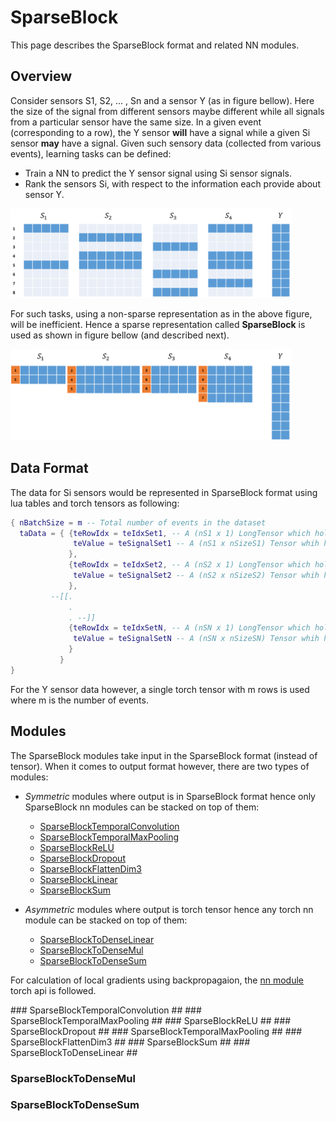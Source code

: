# SparseBlock
This page describes the SparseBlock format and related NN modules.
## Overview
Consider sensors S1, S2, ... , Sn and a sensor Y (as in figure bellow). Here the size of the signal from different sensors maybe different while all signals from a particular sensor have the same size. In a given event (corresponding to a row), the Y sensor **will** have a signal while a given Si sensor **may** have a signal. Given such sensory data (collected from various events), learning tasks can be defined:
* Train a NN to predict the Y sensor signal using Si sensor signals.
* Rank the sensors Si, with respect to the information each provide about sensor Y.

<img src="./SparseBlockData_A.png"  width="450">

For such tasks, using a non-sparse representation as in the above figure, will be inefficient. Hence a sparse representation called **SparseBlock** is used as shown in figure bellow (and described next).

<img src="./SparseBlockData_B.png"  width="450">

## Data Format
The data for Si sensors would be represented in SparseBlock format using lua tables and torch tensors as following:

```lua
{ nBatchSize = m -- Total number of events in the dataset
  taData = { {teRowIdx = teIdxSet1, -- A (nS1 x 1) LongTensor which holds the event ids for which S1 has signal 
              teValue = teSignalSet1 -- A (nS1 x nSizeS1) Tensor whih holds the corresponding signal values in teIdxSet1
             },
             {teRowIdx = teIdxSet2, -- A (nS2 x 1) LongTensor which holds the event ids for which S2 has signal 
              teValue = teSignalSet2 -- A (nS2 x nSizeS2) Tensor whih holds the corresponding signal values in teIdxSet2
             },
         --[[.
             .
             . --]]
             {teRowIdx = teIdxSetN, -- A (nSN x 1) LongTensor which holds the event ids for which Sn has signal 
              teValue = teSignalSetN -- A (nSN x nSizeSN) Tensor whih holds the corresponding signal values in teIdxSetN
             }
           }
}
```
For the Y sensor data however, a single torch tensor with m rows is used where m is the number of events.

## Modules ##
The SparseBlock modules take input in the SparseBlock format (instead of tensor). When it comes to output format however, there are two types of modules:
* *Symmetric* modules where output is in SparseBlock format hence only SparseBlock nn modules can be stacked on top of them:
  * [SparseBlockTemporalConvolution](#nn.SparseBlockTemporalConvolution)
  * [SparseBlockTemporalMaxPooling](#nn.SparseBlockTemporalMaxPooling)
  * [SparseBlockReLU](#nn.SparseBlockReLU)
  * [SparseBlockDropout](#nn.SparseBlockDropout)
  * [SparseBlockFlattenDim3](#nn.SparseBlockFlattenDim3)
  * [SparseBlockLinear](#nn.SparseBlockLinear)
  * [SparseBlockSum](#nn.SparseBlockSum)

* *Asymmetric* modules where output is torch tensor hence any torch nn module can be stacked on top of them:
  * [SparseBlockToDenseLinear](#nn.SparseBlockToDenseLinear)
  * [SparseBlockToDenseMul](#nn.SparseBlockToDenseMul)
  * [SparseBlockToDenseSum](#nn.SparseBlockToDenseSum)

For calculation of local gradients using backpropagaion, the [nn module](https://github.com/torch/nn/blob/master/doc/module.md) torch api is followed.

<a name="nn.SparseBlockTemporalConvolution">
### SparseBlockTemporalConvolution ##

<a name="nn.SparseBlockTemporalMaxPooling">
### SparseBlockTemporalMaxPooling ##

<a name="nn.SparseBlockReLU">
### SparseBlockReLU ##

<a name="nn.SparseBlockDropout">
### SparseBlockDropout ##

<a name="nn.SparseBlockTemporalMaxPooling">
### SparseBlockTemporalMaxPooling ##

<a name="nn.SparseBlockFlattenDim3">
### SparseBlockFlattenDim3 ##

<a name="nn.SparseBlockSum">
### SparseBlockSum ##

<a name="nn.SparseBlockToDenseLinear">
### SparseBlockToDenseLinear ##

<a name="nn.SparseBlockToDenseMul"></a>
### SparseBlockToDenseMul ###

<a name="nn.SparseBlockToDenseSum"></a>
### SparseBlockToDenseSum ###
